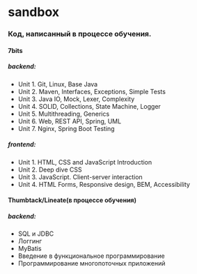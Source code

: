 # sandbox
<h3>Код, написанный в процессе обучения.</h3>
<h4>7bits</h4>
<h5>backend:</h5>
<ul>
  <li>
    Unit 1. Git, Linux, Base Java
  </li>
  <li>
    Unit 2. Maven, Interfaces, Exceptions, Simple Tests
  </li>
  <li>
    Unit 3. Java IO, Mock, Lexer, Complexity
  </li>
  <li>
    Unit 4. SOLID, Collections, State Machine, Logger
  </li>
  <li>
    Unit 5. Multithreading, Generics
  </li>
  <li>
    Unit 6. Web, REST API, Spring, UML
  </li>
  <li>
    Unit 7. Nginx, Spring Boot Testing
  </li>
</ul>
<h5>frontend:</h5>
<ul>
  <li>
    Unit 1. HTML, CSS and JavaScript Introduction
  </li>
  <li>
    Unit 2. Deep dive CSS 
  </li>
  <li>
    Unit 3. JavaScript. Client-server interaction
  </li>
  <li>
    Unit 4. HTML Forms, Responsive design, BEM, Accessibility
  </li>
</ul>
<h4>Thumbtack/Lineate(в процессе обучения)</h4>
<h5>backend:</h5>
<ul>
   <li>SQL и JDBC</li>
  <li>Логгинг</li>
  <li>MyBatis</li>
  <li>Введение в функциональное программирование</li>
  <li>Программирование многопоточных приложений</li>
</ul>
      
      
      
